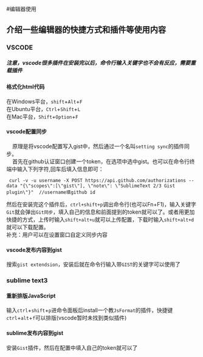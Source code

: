 #编辑器使用
## 介绍一些编辑器的快捷方式和插件等使用内容


### VSCODE
##### 注意，vscode很多插件在安装完以后，命令行输入关键字也不会有反应，需要重载插件
#### 格式化html代码
在Windows平台，`shift`+`Alt`+`F`<br>
在Ubuntu平台，`Ctrl`+`Shift`+`L`<br>
在Mac平台，`Shift`+`Option`+`F`<br>

#### vscode配置同步
&nbsp;&nbsp;&nbsp;&nbsp;原理是将vscode配置写入gist中，然后通过一个名叫`setting sync`的插件同步。<br>
&nbsp;&nbsp;&nbsp;&nbsp;首先在github认证窗口创建一个token，在选项中选中gist。也可以在命令行终端中输入下列字符,回车后填入信息即可：
```
 curl -v -u username -X POST https://api.github.com/authorizations --data "{\"scopes\":[\"gist\"], \"note\": \"SublimeText 2/3 Gist plugin\"}"  //username填github id
```
然后在安装完这个插件后，`ctrl+shift+p`调出命令行(也可以Fn+F1)，输入关键字`Git`就会弹出`Git同步`，填入自己的信息和前面提到的token就可以了。或者用更加快捷的方式，上传时输入`shift+alt+u`就可以上传配置，下载时输入`shift+alt+d`就可以下载配置。<br>
补充：用户可以在设置窗口自定义同步内容<br>

#### vscode发布内容到gist
搜索`gist extendsion`，安装后就在命令行输入带`GIST`的关键字可以使用了<br>


### sublime text3
#### 重新排版JavaScript
输入`ctrl`+`shift`+`p`进命令面板后install一个教`JsFormat`的插件，快捷键`ctrl`+`alt`+`f`可以排版(vscode暂时未找到类似插件)<br>

#### sublime发布内容到gist
安装`Gist`插件，然后在配置中填入自己的token就可以了<br>